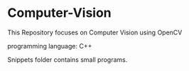 # Computer-Vision
This Repository focuses on Computer Vision using OpenCV

programming language: C++

Snippets folder contains small programs.
